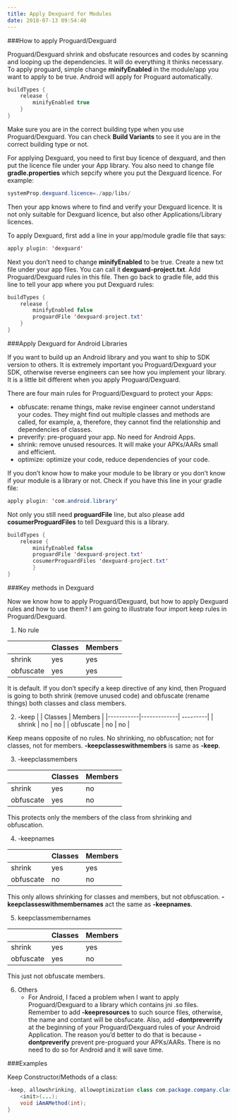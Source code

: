 ```yaml
---
title: Apply Dexguard for Modules
date: 2018-07-13 09:54:40
---
```


###How to apply Proguard/Dexguard

Proguard/Dexguard shrink and obsfucate resources and codes by scanning and looping up the dependencies. It will do everything it thinks necessary. To apply proguard, simple change __minifyEnabled__ in the module/app you want to apply to be true. Android will apply for Proguard automatically.

```java
buildTypes {
    release {
        minifyEnabled true
    }
}
```

Make sure you are in the correct building type when you use Proguard/Dexguard. You can check __Build Variants__ to see it you are in the correct building type or not.

For applying Dexguard, you need to first buy licence of dexguard, and then put the licence file under your App library. You also need to change file __gradle.properties__ which sepcify where you put the Dexguard licence. For example:

```java
systemProp.dexguard.licence=./app/libs/
```

Then your app knows where to find and verify your Dexguard licence. It is not only suitable for Dexguard licence, but also other Applications/Library licences.

To apply Dexguard, first add a line in your app/module gradle file that says:

```java
apply plugin: 'dexguard'
```

Next you don’t need to change __minifyEnabled__ to be true. Create a new txt file under your app files. You can call it __dexguard-project.txt__. Add Proguard/Dexguard rules in this file. Then go back to gradle file, add this line to tell your app where you put Dexguard rules:

```java
buildTypes {
    release {
        minifyEnabled false
        proguardFile 'dexguard-project.txt'
    }
}
```

###Apply Dexguard for Android Libraries

If you want to build up an Android library and you want to ship to SDK version to others. It is extremely important you Proguard/Dexguard your SDK, otherwise reverse engineers can see how you implement your library. It is a little bit different when you apply Proguard/Dexguard.

There are four main rules for Proguard/Dexguard to protect your Apps:

- obfuscate: rename things, make revise engineer cannot understand your codes. They might find out multiple classes and methods are called, for example, a, therefore, they cannot find the relationship and dependencies of classes.
- preverify: pre-proguard your app. No need for Android Apps.
- shrink: remove unused resources. It will make your APKs/AARs small and efficient.
- optimize: optimize your code, reduce dependencies of your code.

If you don’t know how to make your module to be library or you don’t know if your module is a library or not. Check if you have this line in your gradle file:

```java
apply plugin: 'com.android.library'
```

Not only you still need __proguardFile__ line, but also please add __cosumerProguardFiles__ to tell Dexguard this is a library.

```java
buildTypes {
    release {
        minifyEnabled false
        proguardFile 'dexguard-project.txt'
        cosumerProguardFiles 'dexguard-project.txt'
        }
}
```

###Key methods in Dexguard

Now we know how to apply Proguard/Dexguard, but how to apply Dexguard rules and how to use them? I am going to illustrate four import keep rules in Proguard/Dexguard.

1. No rule

|           | Classes     | Members  |
|-----------|-------------| ---------|
| shrink    | yes         | yes      |
| obfuscate | yes         | yes      |

It is default. If you don’t specify a keep directive of any kind, then Proguard is going to both shrink (remove unused code) and obfuscate (rename things) both classes and class members.

2. -keep
|           | Classes     | Members  |
|-----------|-------------| ---------|
| shrink    | no         | no      |
| obfuscate | no         | no      |

Keep means opposite of no rules. No shrinking, no obfuscation; not for classes, not for members. __-keepclasseswithmembers__ is same as __-keep__.

3. -keepclassmembers

|           | Classes     | Members  |
|-----------|-------------| ---------|
| shrink    | yes         | no      |
| obfuscate | yes         | no      |

This protects only the members of the class from shrinking and obfuscation.

4. -keepnames

|           | Classes     | Members  |
|-----------|-------------| ---------|
| shrink    | yes         | yes      |
| obfuscate | no         | no      |

This only allows shrinking for classes and members, but not obfuscation. __-keepclasseswithmembernames__ act the same as __-keepnames__.

5. keepclassmembernames

|           | Classes     | Members  |
|-----------|-------------| ---------|
| shrink    | yes         | yes      |
| obfuscate | yes         | no      |

This just not obfuscate members.

6. Others
    - For Android, I faced a problem when I want to apply Proguard/Dexguard to a library which contains jni .so files. Remember to add __-keepresources__ to such source files, otherwise, the name and contant will be obsfucate. Also, add __-dontpreverrify__ at the beginning of your Proguard/Dexguard rules of your Android Application. The reason you’d better to do that is because __-dontpreverify__ prevent pre-proguard your APKs/AARs. There is no need to do so for Android and it will save time.

###Examples

Keep Constructor/Methods of a class:

```java
-keep, allowshrinking, allowoptimization class com.package.company.class {
    <init>(...);
    void iAmAMethod(int);
}
```
